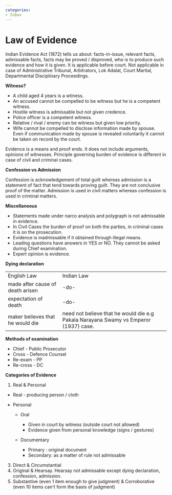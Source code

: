 ```yaml
---
categories:
- Inbox
---
```

# Law of Evidence

Indian Evidence Act (1872) tells us about: facts-in-issue, relevant facts, admissable facts, facts may be proved / disproved, who is to produce such evidence and how it is given. It is applicable before court. Not applicable in case of Administrative Tribunal, Arbitrators, Lok Adalat, Court Martial, Departmental Disciplinary Proceedings. 

  

**Witness?**

- A child aged 4 years is a wtiness.
- An accused cannot be compelled to be witness but he is a competent witness.
- Hostile witness is admissable but not given credence.
- Police officer is a competent witness.
- Relative / rival / enemy can be witness but given low priority.
- Wife cannot be compelled to disclose information made by spouse. Even if communication made by spouse is revealed voluntarily it cannot be taken on record by the court.

  

Evidence is a means and proof ends. It does not include arguments, opinions of witnesses. Principle governing burden of evidence is different in case of civil and criminal cases.

  

**Confession vs Admission**

Confession is acknowledgement of total guilt whereas admission is a statement of fact that tend towards proving guilt. They are not conclusive proof of the matter. Admission is used in civil matters whereas confession is used in criminal matters.

  

**Miscellaneous**

- Statements made under narco analysis and polygraph is not admissable in evidence.
- In Civil Cases the burden of proof on both the parties, in criminal cases it is on the prosecution.
- Evidence is inadmissable if it obtained through illegal means.
- Leading questions have answers in YES or NO. They cannot be asked during Chief examination.
- Expert opinion is evidence.

  

**Dying declaration**

|     |     |
| --- | --- |
| English Law | Indian Law |
| made after cause of death arisen | \-do- |
| expectation of death | \-do- |
| maker believes that he would die | need not believe that he would die e.g Pakala Narayana Swamy vs Emperor (1937) case. |

**Methods of examination**

- Chief - Public Prosecutor
- Cross - Defence Counsel
- Re-exam - PP
- Re-cross - DC

  

**Categories of Evidence**

1. Real & Personal
- Real - producing person / cloth
- Personal

    - Oral

        - Given in court by witness (outside court not allowed)
        - Evidence given from personal knowledge (signs / gestures)
    - Documentary

        - Primary : original document
        - Secondary: as a matter of rule not admissable

3. Direct & Circumstantial
4. Original & Hearsay. Hearsay not admissable except dying declaration, confession, admission.
5. Substantive (even 1 item enough to give judgment) & Corroborative (even 10 items can't form the basis of judgment)
